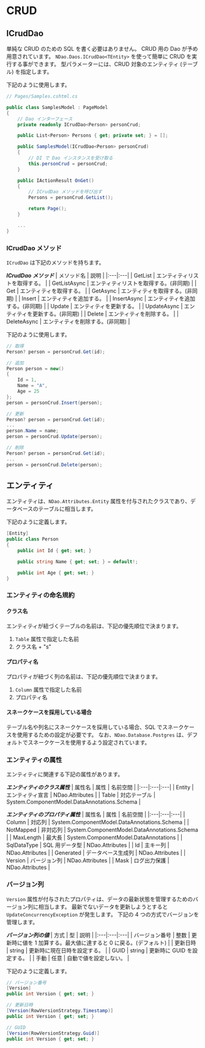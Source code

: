 # CRUD


## ICrudDao

単純な CRUD のための SQL を書く必要はありません。
CRUD 用の Dao が予め用意されています。
`NDao.Daos.ICrudDao<TEntity>` を使って簡単に CRUD を実行する事ができます。
型パラメーターには、CRUD 対象のエンティティ (テーブル) を指定します。

下記のように使用します。

```csharp
// Pages/Samples.cshtml.cs

public class SamplesModel : PageModel
{
	// Dao インターフェース
	private readonly ICrudDao<Person> personCrud;

	public List<Person> Persons { get; private set; } = [];

    public SamplesModel(ICrudDao<Person> personCrud)
	{
		// DI で Dao インスタンスを受け取る
		this.personCrud = personCrud;
	}

	public IActionResult OnGet()
	{
		// ICrudDao メソッドを呼び出す
		Persons = personCrud.GetList();

		return Page();
	}

	...
}
```


### ICrudDao メソッド

`ICrudDao` は下記のメソッドを持ちます。

***ICrudDao メソッド***
| メソッド名 | 説明 |
|:---|:---|
| GetList | エンティティリストを取得する。 |
| GetListAsync | エンティティリストを取得する。(非同期) |
| Get | エンティティを取得する。 |
| GetAsync | エンティティを取得する。(非同期) |
| Insert | エンティティを追加する。 |
| InsertAsync | エンティティを追加する。(非同期) |
| Update | エンティティを更新する。 | 
| UpdateAsync | エンティティを更新する。(非同期) | 
| Delete | エンティティを削除する。 |
| DeleteAsync | エンティティを削除する。(非同期) |

下記のように使用します。

```csharp
// 取得
Person? person = personCrud.Get(id);
```

```csharp
// 追加
Person person = new()
{
	Id = 1,
	Name = "A",
	Age = 25
};
person = personCrud.Insert(person);
```

```csharp
// 更新
Person? person = personCrud.Get(id);
...
person.Name = name;
person = personCrud.Update(person);
```

```csharp
// 削除
Person? person = personCrud.Get(id);
...
person = personCrud.Delete(person);
```


## エンティティ

エンティティは、`NDao.Attributes.Entity` 属性を付与されたクラスであり、データベースのテーブルに相当します。

下記のように定義します。

```csharp
[Entity]
public class Person
{
	public int Id { get; set; }

	public string Name { get; set; } = default!;

	public int Age { get; set; }
}
```


### エンティティの命名規約

#### クラス名

エンティティが紐づくテーブルの名前は、下記の優先順位で決まります。

1. `Table` 属性で指定した名前
2. クラス名 + "s"

#### プロパティ名

プロパティが紐づく列の名前は、下記の優先順位で決まります。

1. `Column` 属性で指定した名前
2. プロパティ名

#### スネークケースを採用している場合

テーブル名や列名にスネークケースを採用している場合、SQL でスネークケースを使用するための設定が必要です。
なお、`NDao.Database.Postgres` は、デフォルトでスネークケースを使用するよう設定されています。


### エンティティの属性

エンティティに関連する下記の属性があります。

***エンティティのクラス属性***
| 属性名 | 属性 | 名前空間 |
|:---|:---|:---|
| Entity | エンティティ宣言 | NDao.Attributes |
| Table | 対応テーブル | System.ComponentModel.DataAnnotations.Schema |

***エンティティのプロパティ属性***
| 属性名 | 属性 | 名前空間 |
|:---|:---|:---|
| Column | 対応列 | System.ComponentModel.DataAnnotations.Schema |
| NotMapped | 非対応列 | System.ComponentModel.DataAnnotations.Schema |
| MaxLength | 最大長 | System.ComponentModel.DataAnnotations |
| SqlDataType | SQL 用データ型 | NDao.Attributes |
| Id | 主キー列 | NDao.Attributes |
| Generated | データベース生成列 | NDao.Attributes |
| Version | バージョン列 | NDao.Attributes |
| Mask | ログ出力保護 | NDao.Attributes |


### バージョン列

`Version` 属性が付与されたプロパティは、データの最新状態を管理するためのバージョン列に相当します。
最新でないデータを更新しようとすると `UpdateConcurrencyException` が発生します。
下記の 4 つの方式でバージョンを管理します。

***バージョン列の値***
| 方式 | 型 | 説明 |
|:---|:---|:---|
| バージョン番号 | 整数 | 更新時に値を 1 加算する。最大値に達すると 0 に戻る。(デフォルト) |
| 更新日時 | string | 更新時に現在日時を設定する。 |
| GUID | string | 更新時に GUID を設定する。 |
| 手動 | 任意 | 自動で値を設定しない。 |

下記のように定義します。

```csharp
// バージョン番号
[Version]
public int Version { get; set; }
```

```csharp
// 更新日時
[Version(RowVersionStrategy.Timestamp)]
public int Version { get; set; }
```

```csharp
// GUID
[Version(RowVersionStrategy.Guid)]
public int Version { get; set; }
```
